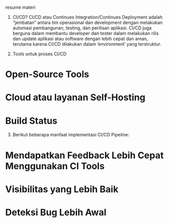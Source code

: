 resume materi

1. CI/CD? CI/CD atau Continues Integration/Continues Deployment adalah “jembatan” antara tim operasional dan development dengan melakukan automasi pembangunan, testing, dan perilisan aplikasi. CI/CD juga berguna dalam membantu developer dan tester dalam melakukan rilis dan update aplikasi atau software dengan lebih cepat dan aman, terutama karena CI/CD dilakukan dalam ‘environment’ yang terstruktur.

2. Tools untuk proses CI/CD
# Open-Source Tools
# Cloud atau layanan Self-Hosting
# Build Status

3. Berikut beberapa manfaat implementasi CI/CD Pipeline:
# Mendapatkan Feedback Lebih Cepat Menggunakan CI Tools
# Visibilitas yang Lebih Baik
# Deteksi Bug Lebih Awal
